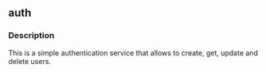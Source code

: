 ## auth

### Description
This is a simple authentication service that allows to create, get, update and delete users.

